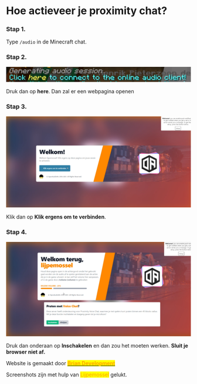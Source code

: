 # Hoe actieveer je proximity chat?



### Stap 1.

Type `/audio` in de Minecraft chat.

### Stap 2.

 

![Hendrik pieterzoon?](<../../.gitbook/assets/image (3) (1).png>)

Druk dan op **here**. Dan zal er een webpagina openen

### Stap 3.

 

![](<../../.gitbook/assets/image (1).png>)

Klik dan op **Klik ergens om te verbinden**.

### Stap 4.

 

![](<../../.gitbook/assets/image (5).png>)

Druk dan onderaan op **Inschakelen** en dan zou het moeten werken. **Sluit je browser niet af.**



Website is gemaakt door [<mark style="color:orange;">**Brian Development**</mark>](https://www.brianmsc.nl)

Screenshots zijn met hulp van <mark style="color:orange;">Lijpemossel</mark> gelukt.

